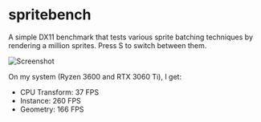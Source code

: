 # spritebench
A simple DX11 benchmark that tests various sprite batching techniques by rendering a million sprites. Press S to switch between them.

![Screenshot](https://files.catbox.moe/eipnje.png)

On my system (Ryzen 3600 and RTX 3060 Ti), I get:
* CPU Transform: 37 FPS
* Instance: 260 FPS
* Geometry: 166 FPS